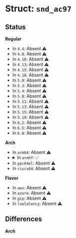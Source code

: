 # Struct: <code>snd_ac97</code>

## Status
<b>Regular</b>
<ul>
<li>
In <code>4.4</code>: Absent ⚠️
</li>
<li>
In <code>4.8</code>: Absent ⚠️
</li>
<li>
In <code>4.10</code>: Absent ⚠️
</li>
<li>
In <code>4.13</code>: Absent ⚠️
</li>
<li>
In <code>4.15</code>: Absent ⚠️
</li>
<li>
In <code>4.18</code>: Absent ⚠️
</li>
<li>
In <code>5.0</code>: Absent ⚠️
</li>
<li>
In <code>5.3</code>: Absent ⚠️
</li>
<li>
In <code>5.4</code>: Absent ⚠️
</li>
<li>
In <code>5.8</code>: Absent ⚠️
</li>
<li>
In <code>5.11</code>: Absent ⚠️
</li>
<li>
In <code>5.13</code>: Absent ⚠️
</li>
<li>
In <code>5.15</code>: Absent ⚠️
</li>
<li>
In <code>5.19</code>: Absent ⚠️
</li>
<li>
In <code>6.2</code>: Absent ⚠️
</li>
<li>
In <code>6.5</code>: Absent ⚠️
</li>
<li>
In <code>6.8</code>: Absent ⚠️
</li>
</ul>
<b>Arch</b>
<ul>
<li>
In <code>arm64</code>: Absent ⚠️
</li>
<li>
<details>
<summary>In <code>armhf</code>: ✅</summary>

```c
struct snd_ac97 {
    const struct snd_ac97_build_ops *build_ops;
    void *private_data;
    void (*private_free)(struct snd_ac97 *);
    struct snd_ac97_bus *bus;
    struct pci_dev *pci;
    struct snd_info_entry *proc;
    struct snd_info_entry *proc_regs;
    short unsigned int subsystem_vendor;
    short unsigned int subsystem_device;
    struct mutex reg_mutex;
    struct mutex page_mutex;
    short unsigned int num;
    short unsigned int addr;
    unsigned int id;
    short unsigned int caps;
    short unsigned int ext_id;
    short unsigned int ext_mid;
    const struct snd_ac97_res_table *res_table;
    unsigned int scaps;
    unsigned int flags;
    unsigned int rates[6];
    unsigned int spdif_status;
    short unsigned int regs[128];
    long unsigned int reg_accessed[4];
    union (anon) spec;
    unsigned char indep_surround;
    unsigned char channel_mode;
    unsigned int power_up;
    struct delayed_work power_work;
    struct device dev;
    struct snd_ac97_gpio_priv *gpio_priv;
    struct snd_pcm_chmap * chmaps[2];
};
```
</details>
</li>
<li>
In <code>ppc64el</code>: Absent ⚠️
</li>
<li>
In <code>riscv64</code>: Absent ⚠️
</li>
</ul>
<b>Flavor</b>
<ul>
<li>
In <code>aws</code>: Absent ⚠️
</li>
<li>
In <code>azure</code>: Absent ⚠️
</li>
<li>
In <code>gcp</code>: Absent ⚠️
</li>
<li>
In <code>lowlatency</code>: Absent ⚠️
</li>
</ul>

## Differences
<b>Arch</b>
<ul>
</ul>
